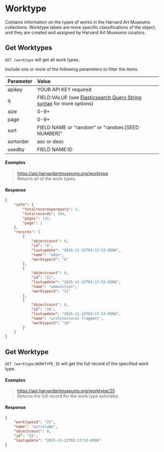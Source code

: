 # Worktype

Contains information on the types of works in the Harvard Art Museums collections. Worktype labels are more specific classifications of the object, and they are created and assigned by Harvard Art Museums curators.

## Get Worktypes

`GET /worktype` will get all work types.

Include one or more of the following parameters to filter the items.

| Parameter | Value |
| :--------- | :----- |
| apikey | YOUR API KEY required |
| q | FIELD:VALUE (see [Elasticsearch Query String syntax](https://www.elastic.co/guide/en/elasticsearch/reference/7.17/query-dsl-query-string-query.html) for more options) |
| size | 0-9+ |
| page | 0-9+ |
| sort | FIELD NAME or "random" or "random:[SEED NUMBER]" |
| sortorder | asc or desc |
| usedby | FIELD NAME:ID |

#### Examples

> https://api.harvardartmuseums.org/worktype  
> Returns all of the work types.

#### Response

```json
{
    "info": {
        "totalrecordsperquery": 3,
        "totalrecords": 394,
        "pages": 132,
        "page": 1
    },
    "records": [
        {
            "objectcount": 0,
            "id": "4",
            "lastupdate": "2015-11-22T03:17:53-0500",
            "name": "adze",
            "worktypeid": "4"
        },
        {
            "objectcount": 0,
            "id": "11",
            "lastupdate": "2015-11-22T03:17:53-0500",
            "name": "ammunition",
            "worktypeid": "11"
        },
        {
            "objectcount": 0,
            "id": "16",
            "lastupdate": "2015-11-22T03:17:53-0500",
            "name": "architectural fragment",
            "worktypeid": "16"
        }
    ]
}
```

## Get Worktype

`GET /worktype/WORKTYPE_ID` will get the full record of the specified work type.

#### Examples

> https://api.harvardartmuseums.org/worktype/25   
> Returns the full record for the work type astrolabe.  

#### Response

```json
{
    "worktypeid": "25",
    "name": "astrolabe",
    "objectcount": 0,
    "id": "25",
    "lastupdate": "2015-11-22T03:17:53-0500"
}
```
